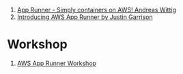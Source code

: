 
1. [App Runner - Simply containers on AWS! Andreas Wittig ](https://cloudonaut.io/review-apprunner-simply-containers-on-aws/)
2. [Introducing AWS App Runner by Justin Garrison](https://aws.amazon.com/blogs/containers/introducing-aws-app-runner/)

# Workshop

1. [AWS App Runner Workshop ](https://www.apprunnerworkshop.com/)